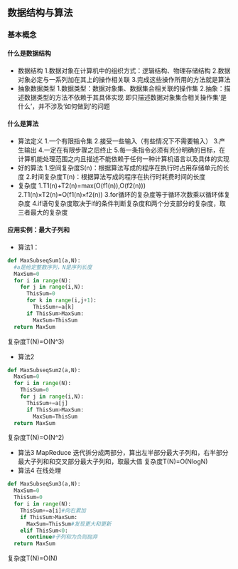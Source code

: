 ## 数据结构与算法

### 基本概念
#### 什么是数据结构
- 数据结构
1.数据对象在计算机中的组织方式：逻辑结构、物理存储结构
2.数据对象必定与一系列加在其上的操作相关联
3.完成这些操作所用的方法就是算法
- 抽象数据类型
1.数据类型：数据对象集、数据集合相关联的操作集
2.抽象：描述数据类型的方法不依赖于其具体实现
即只描述数据对象集合相关操作集‘是什么’，并不涉及‘如何做到’的问题
#### 什么是算法
- 算法定义
1.一个有限指令集
2.接受一些输入（有些情况下不需要输入）
3.产生输出
4.一定在有限步骤之后终止
5.每一条指令必须有充分明确的目标，在计算机能处理范围之内且描述不能依赖于任何一种计算机语言以及具体的实现
- 好的算法
1.空间复杂度S(n)：根据算法写成的程序在执行时占用存储单元的长度
2.时间复杂度T(n)：根据算法写成的程序在执行时耗费时间的长度
- 复杂度
1.T1(n)+T2(n)=max(O(f1(n)),O(f2(n)))
2.T1(n)×T2(n)=O(f1(n)×f2(n))
3.for循环的复杂度等于循环次数乘以循环体复杂度
4.if语句复杂度取决于if的条件判断复杂度和两个分支部分的复杂度，取三者最大的复杂度
#### 应用实例：最大子列和
- 算法1：
```python
def MaxSubseqSum1(a,N):
  #a是给定整数序列，N是序列长度
  MaxSum=0
  for i in range(N):
    for j in range(i,N):
      ThisSum=0
      for k in range(i,j+1):
        ThisSum+=a[k]
      if ThisSum>MaxSum:
        MaxSum=ThisSum
  return MaxSum
```
复杂度T(N)=O(N^3)
- 算法2
```python
def MaxSubseqSum2(a,N):
  MaxSum=0
  for i in range(N):
    ThisSum=0
    for j in range(i,N):
      ThisSum+=a[j]
      if ThisSum>MaxSum:
        MaxSum=ThisSum
  return MaxSum
```
复杂度T(N)=O(N^2)
- 算法3 MapReduce
迭代拆分成两部分，算出左半部分最大子列和，右半部分最大子列和和交叉部分最大子列和，取最大值
复杂度T(N)=O(NlogN)
- 算法4 在线处理
```python
def MaxSubseqSum3(a,N):
  MaxSum=0
  ThisSum=0
  for i in range(N):
    ThisSum+=a[i]#向右累加
    if ThisSum>MaxSum:
      MaxSum=ThisSum#发现更大和更新
    elif ThisSum<0:
      continue#子列和为负则抛弃
  return MaxSum    
```
复杂度T(N)=O(N)
